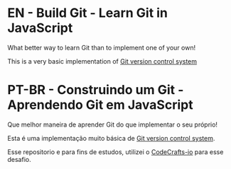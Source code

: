 # EN - Build Git - Learn Git in JavaScript

What better way to learn Git than to implement one of your own!

This is a very basic implementation of [Git version control system](http://git-scm.com/)

# PT-BR - Construindo um Git - Aprendendo Git em JavaScript

Que melhor maneira de aprender Git do que implementar o seu próprio!

Esta é uma implementação muito básica de [Git version control system](http://git-scm.com/).

Esse repositorio e para fins de estudos, utilizei o [CodeCrafts-io](https://github.com/codecrafters-io/build-your-own-x) para esse desafio.
